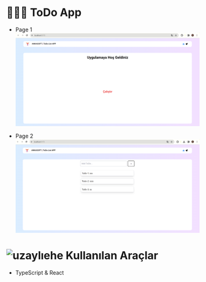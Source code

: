 # 🙇🏻‍♀️ ToDo App

- Page 1 
![Main Section](src/assets/mainsection.png)

- Page 2
![ToDo Section](src/assets/todosection.png)

# ![uzaylıehe](https://github.com/aycaoktay/todoapp/assets/46596708/4e635e3b-8794-4a11-87fd-17b2822d3694) Kullanılan Araçlar
- TypeScript & React





